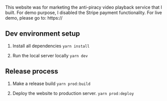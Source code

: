 This website was for marketing the anti-piracy video playback service that I built. For demo purpose, I disabled the Stripe payment functionality.
For live demo, please go to: https://

## Dev environment setup
1. Install all dependencies
`yarn install`

1. Run the local server locally
`yarn dev`


## Release process
1. Make a release build
`yarn prod:build`

1. Deploy the website to production server.
`yarn prod:deploy`
